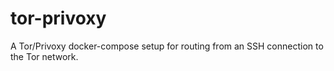 # tor-privoxy
A Tor/Privoxy docker-compose setup for routing from an SSH connection to the Tor network.
